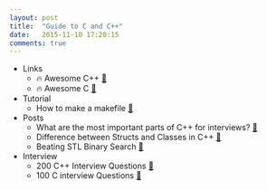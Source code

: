 ```yaml
---
layout: post
title:  "Guide to C and C++"
date:   2015-11-10 17:20:15
comments: true
---
```


- Links
    - :fire: Awesome C++ [:link:](https://github.com/fffaraz/awesome-cpp)
    - :fire: Awesome C [:link:](https://notabug.org/koz.ross/awesome-c)
- Tutorial
    - How to make a makefile [:link:](http://mrbook.org/blog/tutorials/make/)
- Posts
    - What are the most important parts of C++ for interviews? [:link:](https://www.quora.com/What-are-the-most-important-concepts-in-C-and-C++-that-should-be-learnt-and-understood-before-a-programming-interview)
    - Difference between Structs and Classes in C++ [:link:](https://en.wikipedia.org/wiki/C%2B%2B_classes#Differences_between_struct_and_classes_in_C.2B.2B)
    - Beating STL Binary Search [:link:](https://realm.io/news/how-we-beat-cpp-stl-binary-search/)
- Interview
    - 200 C++ Interview Questions [:link:](http://www.careerride.com/C++-Interview-questions-Answer.aspx)
    - 100 C interview Questions [:link:](http://career.guru99.com/top-100-c-interview-questions-answers/)
    
